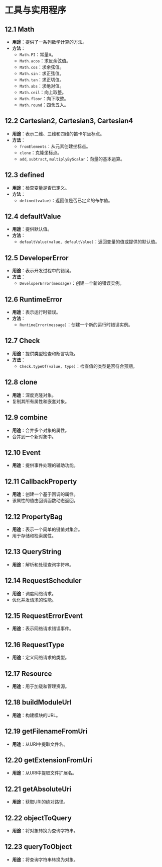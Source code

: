 # 工具与实用程序

## 12.1 Math
- **用途**：提供了一系列数学计算的方法。
- **方法**：
  - `Math.PI`：常量π。
  - `Math.acos`：求反余弦值。
  - `Math.cos`：求余弦值。
  - `Math.sin`：求正弦值。
  - `Math.tan`：求正切值。
  - `Math.abs`：求绝对值。
  - `Math.ceil`：向上取整。
  - `Math.floor`：向下取整。
  - `Math.round`：四舍五入。

## 12.2 Cartesian2, Cartesian3, Cartesian4
- **用途**：表示二维、三维和四维的笛卡尔坐标点。
- **方法**：
  - `fromElements`：从元素创建坐标点。
  - `clone`：克隆坐标点。
  - `add`, `subtract`, `multiplyByScalar`：向量的基本运算。

## 12.3 defined
- **用途**：检查变量是否已定义。
- **方法**：
  - `defined(value)`：返回值是否已定义的布尔值。

## 12.4 defaultValue
- **用途**：提供默认值。
- **方法**：
  - `defaultValue(value, defaultValue)`：返回变量的值或提供的默认值。

## 12.5 DeveloperError
- **用途**：表示开发过程中的错误。
- **方法**：
  - `DeveloperError(message)`：创建一个新的错误实例。

## 12.6 RuntimeError
- **用途**：表示运行时错误。
- **方法**：
  - `RuntimeError(message)`：创建一个新的运行时错误实例。

## 12.7 Check
- **用途**：提供类型检查和断言功能。
- **方法**：
  - `Check.typeOf(value, type)`：检查值的类型是否符合预期。

## 12.8 clone
- **用途**：深度克隆对象。
- 复制其所有属性和嵌套对象。

## 12.9 combine
- **用途**：合并多个对象的属性。
- 合并到一个新对象中。

## 12.10 Event
- **用途**：提供事件处理的辅助功能。

## 12.11 CallbackProperty
- **用途**：创建一个基于回调的属性。
- 该属性的值由回调函数动态返回。

## 12.12 PropertyBag
- **用途**：表示一个简单的键值对集合。
- 用于存储和检索属性。

## 12.13 QueryString
- **用途**：解析和处理查询字符串。

## 12.14 RequestScheduler
- **用途**：调度网络请求。
- 优化并发请求的性能。

## 12.15 RequestErrorEvent
- **用途**：表示网络请求错误事件。

## 12.16 RequestType
- **用途**：定义网络请求的类型。

## 12.17 Resource
- **用途**：用于加载和管理资源。

## 12.18 buildModuleUrl
- **用途**：构建模块的URL。

## 12.19 getFilenameFromUri
- **用途**：从URI中提取文件名。

## 12.20 getExtensionFromUri
- **用途**：从URI中提取文件扩展名。

## 12.21 getAbsoluteUri
- **用途**：获取URI的绝对路径。

## 12.22 objectToQuery
- **用途**：将对象转换为查询字符串。

## 12.23 queryToObject
- **用途**：将查询字符串转换为对象。